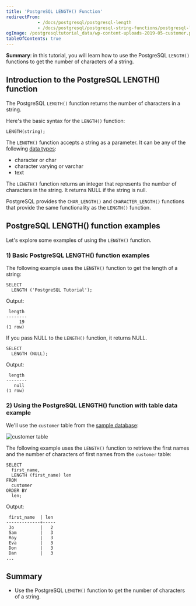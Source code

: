 ```yaml
---
title: 'PostgreSQL LENGTH() Function'
redirectFrom:
            - /docs/postgresql/postgresql-length 
            - /docs/postgresql/postgresql-string-functions/postgresql-length-function
ogImage: /postgresqltutorial_data/wp-content-uploads-2019-05-customer.png
tableOfContents: true
---
```


**Summary**: in this tutorial, you will learn how to use the PostgreSQL `LENGTH()` functions to get the number of characters of a string.

## Introduction to the PostgreSQL LENGTH() function

The PostgreSQL `LENGTH()` function returns the number of characters in a string.

Here's the basic syntax for the `LENGTH()` function:

```
LENGTH(string);
```

The `LENGTH()` function accepts a string as a parameter. It can be any of the following [data types](/docs/postgresql/postgresql-data-types):

- character or char
- character varying or varchar
- text

The `LENGTH()` function returns an integer that represents the number of characters in the string. It returns NULL if the string is null.

PostgreSQL provides the `CHAR_LENGTH()` and `CHARACTER_LENGTH()` functions that provide the same functionality as the `LENGTH()` function.

## PostgreSQL LENGTH() function examples

Let's explore some examples of using the `LENGTH()` function.

### 1) Basic PostgreSQL LENGTH() function examples

The following example uses the `LENGTH()` function to get the length of a string:

```
SELECT
  LENGTH ('PostgreSQL Tutorial');
```

Output:

```
 length
--------
     19
(1 row)
```

If you pass NULL to the `LENGTH()` function, it returns NULL.

```
SELECT
  LENGTH (NULL);
```

Output:

```
 length
--------
   null
(1 row)
```

### 2) Using the PostgreSQL LENGTH() function with table data example

We'll use the `customer` table from the [sample database](/docs/postgresql/postgresql-getting-started/postgresql-sample-database):

![customer table](/postgresqltutorial_data/wp-content-uploads-2019-05-customer.png)

The following example uses the `LENGTH()` function to retrieve the first names and the number of characters of first names from the `customer` table:

```
SELECT
  first_name,
  LENGTH (first_name) len
FROM
  customer
ORDER BY
  len;
```

Output:

```
 first_name  | len
-------------+-----
 Jo          |   2
 Sam         |   3
 Roy         |   3
 Eva         |   3
 Don         |   3
 Dan         |   3
...
```

## Summary

- Use the PostgreSQL `LENGTH()` function to get the number of characters of a string.
